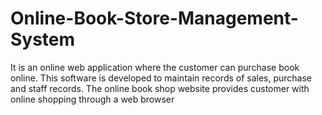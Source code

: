 # Online-Book-Store-Management-System
It is an online web application where the customer can purchase book online. This software is developed to maintain records of sales, purchase and staff records. The online book shop website provides customer with online shopping through a web browser
